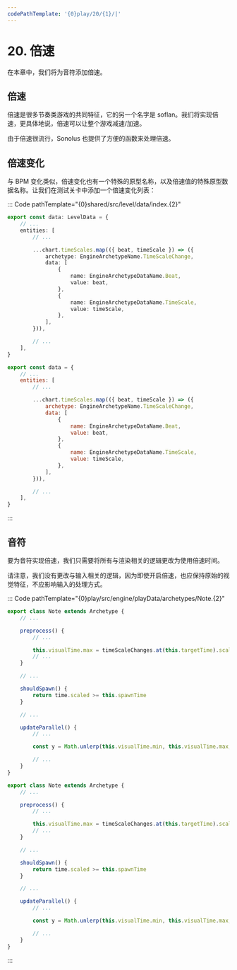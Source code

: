 ```yaml
---
codePathTemplate: '{0}play/20/{1}/|'
---
```


# 20. 倍速

在本章中，我们将为音符添加倍速。

## 倍速

倍速是很多节奏类游戏的共同特征，它的另一个名字是 soflan。我们将实现倍速，更具体地说，倍速可以让整个游戏减速/加速。

由于倍速很流行，Sonolus 也提供了方便的函数来处理倍速。

## 倍速变化

与 BPM 变化类似，倍速变化也有一个特殊的原型名称，以及倍速值的特殊原型数据名称。让我们在测试关卡中添加一个倍速变化列表：

::: Code pathTemplate="{0}shared/src/level/data/index.{2}"

```ts
export const data: LevelData = {
    // ...
    entities: [
        // ...

        ...chart.timeScales.map(({ beat, timeScale }) => ({
            archetype: EngineArchetypeName.TimeScaleChange,
            data: [
                {
                    name: EngineArchetypeDataName.Beat,
                    value: beat,
                },
                {
                    name: EngineArchetypeDataName.TimeScale,
                    value: timeScale,
                },
            ],
        })),

        // ...
    ],
}
```

```js
export const data = {
    // ...
    entities: [
        // ...

        ...chart.timeScales.map(({ beat, timeScale }) => ({
            archetype: EngineArchetypeName.TimeScaleChange,
            data: [
                {
                    name: EngineArchetypeDataName.Beat,
                    value: beat,
                },
                {
                    name: EngineArchetypeDataName.TimeScale,
                    value: timeScale,
                },
            ],
        })),

        // ...
    ],
}
```

:::

## 音符

要为音符实现倍速，我们只需要将所有与渲染相关的逻辑更改为使用倍速时间。

请注意，我们没有更改与输入相关的逻辑，因为即使开启倍速，也应保持原始的视觉特征，不应影响输入的处理方式。

::: Code pathTemplate="{0}play/src/engine/playData/archetypes/Note.{2}"

```ts
export class Note extends Archetype {
    // ...

    preprocess() {
        // ...

        this.visualTime.max = timeScaleChanges.at(this.targetTime).scaledTime
        // ...
    }

    // ...

    shouldSpawn() {
        return time.scaled >= this.spawnTime
    }

    // ...

    updateParallel() {
        // ...

        const y = Math.unlerp(this.visualTime.min, this.visualTime.max, time.scaled)

        // ...
    }
}
```

```js
export class Note extends Archetype {
    // ...

    preprocess() {
        // ...

        this.visualTime.max = timeScaleChanges.at(this.targetTime).scaledTime
        // ...
    }

    // ...

    shouldSpawn() {
        return time.scaled >= this.spawnTime
    }

    // ...

    updateParallel() {
        // ...

        const y = Math.unlerp(this.visualTime.min, this.visualTime.max, time.scaled)

        // ...
    }
}
```

:::

